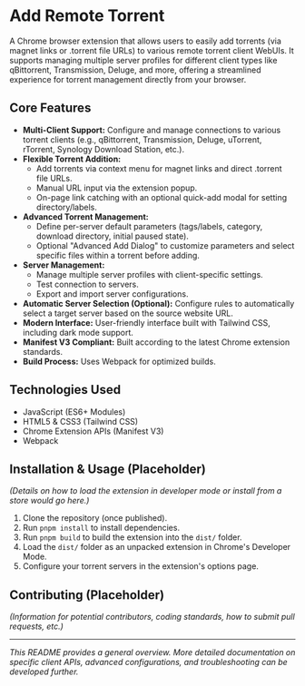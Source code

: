 # Add Remote Torrent

A Chrome browser extension that allows users to easily add torrents (via magnet links or .torrent file URLs) to various remote torrent client WebUIs. It supports managing multiple server profiles for different client types like qBittorrent, Transmission, Deluge, and more, offering a streamlined experience for torrent management directly from your browser.

## Core Features

*   **Multi-Client Support:** Configure and manage connections to various torrent clients (e.g., qBittorrent, Transmission, Deluge, uTorrent, rTorrent, Synology Download Station, etc.).
*   **Flexible Torrent Addition:**
    *   Add torrents via context menu for magnet links and direct .torrent file URLs.
    *   Manual URL input via the extension popup.
    *   On-page link catching with an optional quick-add modal for setting directory/labels.
*   **Advanced Torrent Management:**
    *   Define per-server default parameters (tags/labels, category, download directory, initial paused state).
    *   Optional "Advanced Add Dialog" to customize parameters and select specific files within a torrent before adding.
*   **Server Management:**
    *   Manage multiple server profiles with client-specific settings.
    *   Test connection to servers.
    *   Export and import server configurations.
*   **Automatic Server Selection (Optional):** Configure rules to automatically select a target server based on the source website URL.
*   **Modern Interface:** User-friendly interface built with Tailwind CSS, including dark mode support.
*   **Manifest V3 Compliant:** Built according to the latest Chrome extension standards.
*   **Build Process:** Uses Webpack for optimized builds.

## Technologies Used

*   JavaScript (ES6+ Modules)
*   HTML5 & CSS3 (Tailwind CSS)
*   Chrome Extension APIs (Manifest V3)
*   Webpack

## Installation & Usage (Placeholder)

*(Details on how to load the extension in developer mode or install from a store would go here.)*

1.  Clone the repository (once published).
2.  Run `pnpm install` to install dependencies.
3.  Run `pnpm build` to build the extension into the `dist/` folder.
4.  Load the `dist/` folder as an unpacked extension in Chrome's Developer Mode.
5.  Configure your torrent servers in the extension's options page.

## Contributing (Placeholder)

*(Information for potential contributors, coding standards, how to submit pull requests, etc.)*

---

*This README provides a general overview. More detailed documentation on specific client APIs, advanced configurations, and troubleshooting can be developed further.*
